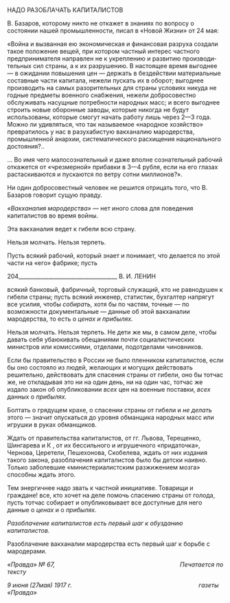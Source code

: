 НАДО РАЗОБЛАЧАТЬ КАПИТАЛИСТОВ

В. Базаров, которому никто не откажет в знаниях по вопросу о состоянии нашей промышленности, писал в «Новой Жизни» от 24 мая:

«Война и вызванная ею экономическая и финансовая разруха создали такое положение вещей, при котором частный интерес частного предпринимателя направлен не к укреплению и развитию производи­тельных сил страны, а к их разрушению. В настоящее время выгоднее — в ожидании повышения цен — держать в бездействии материальные составные части капитала, нежели пускать их в оборот; выгоднее производить на самых разорительных для страны условиях никуда не годные предметы военного снаб­жения, нежели добросовестно обслуживать насущные потребности народных масс; и всего выгоднее строить новые оборонные заводы, которые никогда не будут использованы, которые смогут начать рабо­ту лишь через 2—3 года. Можно ли удивляться, что так называемое «народное хозяйство» превратилось у нас в разухабистую вакханалию мародерства, промышленной анархии, систематического расхищения национального достояния?..

... Во имя чего малосознательный и даже вполне сознательный рабочий откажется от «чрезмерной» прибавки в 3—4 рубля, если на его глазах растаскиваются и пускаются по ветру сотни миллионов?».

Ни один добросовестный человек не решится отрицать того, что В. Базаров говорит сущую правду.

_«Вакханалия мародерства»_ — нет иного слова для поведения капиталистов во время войны.

Эта вакханалия ведет к гибели всю страну.

Нельзя молчать. Нельзя терпеть.

Пусть всякий рабочий, который знает и понимает, что делается по этой части на «его» фабрике; пусть

  

204____________________________________ В. И. ЛЕНИН

всякий банковый, фабричный, торговый служащий, кто не равнодушен к гибели стра­ны; пусть всякий инженер, статистик, бухгалтер напрягут все усилия, чтобы _собирать,_ хотя бы по частям, точные — по возможности документальные — данные об этой вак­ханалии мародерства, то есть о _ценах и прибылях._

Нельзя молчать. Нельзя терпеть. Не дети же мы, в самом деле, чтобы давать себя убаюкивать обещаниями почти социалистических министров или комиссиями, отдела­ми, подотделами чиновников.

Если бы правительство в России не было пленником капиталистов, если бы оно со­стояло из людей, желающих и могущих действовать решительно, действовать для спа­сения страны от гибели, оно бы тотчас же, не откладывая это ни на один день, ни на один час, тотчас же издало закон об опубликовании _всех_ цен на военные поставки, _всех_ данных о _прибылях._

Болтать о грядущем крахе, о спасении страны от гибели и _не делать_ этого — значит опускаться до уровня обманщика народных масс или игрушки в руках обманщиков.

Ждать от правительства капиталистов, от гг. Львова, Терещенко, Шингарева и К , от их бессильного и игрушечного «придаточка», Чернова, Церетели, Пешехонова, Скобе­лева, ждать от них издания такого закона, разоблачения капиталистов было бы детски наивно. Только заболевшие «министериалистским разжижением мозга» способны ждать этого.

Тем энергичнее надо звать к частной инициативе. Товарищи и граждане! все, кто хо­чет на деле помочь спасению страны от голода, пусть тотчас собирает и опубликовыва­ет все доступные для него данные о _ценах_ и о _прибылях._

_Разоблачение капиталистов есть первый шаг к обузданию капиталистов._

Разоблачение вакханалии мародерства есть первый шаг к борьбе с мародерами.

_«Правда» № 67,                                                                          Печатается по тексту_

_9 июня (27мая) 1917 г.                                                                           газеты «Правда»_